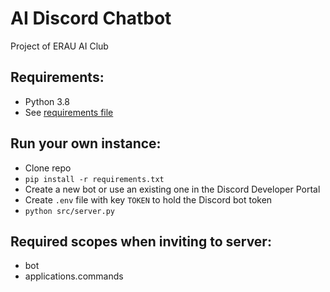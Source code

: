 # AI Discord Chatbot
Project of ERAU AI Club

## Requirements:

- Python 3.8
- See [requirements file](requirements.txt)

## Run your own instance:

- Clone repo
- `pip install -r requirements.txt`
- Create a new bot or use an existing one in the Discord Developer Portal
- Create `.env` file with key `TOKEN` to hold the Discord bot token
- `python src/server.py`

## Required scopes when inviting to server:

- bot
- applications.commands